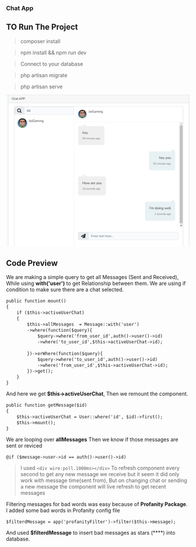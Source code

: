 ### Chat App
## TO Run The Project 
> composer install

> npm install && npm run dev

> Connect to your database

> php artisan migrate

> php artisan serve

![My Image](Screenshot.png)

## Code Preview

We are making a simple query to get all Messages (Sent and Received),
While using **with('user')** to get Relationship between them.
We are using if condition to make sure there are a chat selected.
```
public function mount()
{
    if ($this->activeUserChat)
    {
        $this->allMessages  = Message::with('user')
        ->where(function($query){
            $query->where('from_user_id',auth()->user()->id)
            ->where('to_user_id',$this->activeUserChat->id);

        })->orWhere(function($query){
            $query->where('to_user_id',auth()->user()->id)
            ->where('from_user_id',$this->activeUserChat->id);
        })->get();
    }
}
```

And here we get **$this->activeUserChat**, Then we remount the component. 
```
public function getMessage($id)
{
    $this->activeUserChat = User::where('id', $id)->first();
    $this->mount();
}
```

We are looping over **allMessages** Then we know if those messages are sent or reviced 
```
@if ($message->user->id == auth()->user()->id)
```

>I used `<div wire:poll.1000ms></div>` To refresh component every second to get any new message we receive but it seem it did only work with message time(sent from), But on changing chat or sending a new message the component will live refresh to get recent messages

Filtering messages for bad words was easy because of **Profanity Package**. I added some bad words in Profanity config file 
```
$filterdMessage = app('profanityFilter')->filter($this->message);
```
And used **$filterdMessage** to insert bad messages as stars (****) into database.
